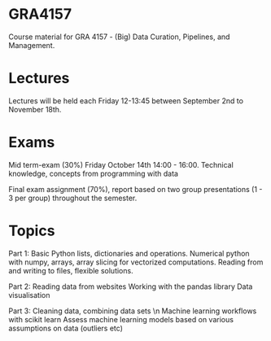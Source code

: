 # GRA4157
Course material for  GRA 4157 - (Big) Data Curation, Pipelines, and Management.

# Lectures
Lectures will be held each Friday 12-13:45 between September 2nd to November 18th.

# Exams
Mid term-exam (30%) Friday October 14th 14:00 - 16:00. Technical knowledge, concepts from programming with data

Final exam assignment (70%), report based on two group presentations (1 - 3 per group) throughout the semester.

# Topics
Part 1: 
Basic Python lists, dictionaries and operations. 
Numerical python with numpy, arrays, array slicing for vectorized computations. 
Reading from and writing to files, flexible solutions.

Part 2: 
Reading data from websites
Working with the pandas library
Data visualisation

Part 3:
Cleaning data, combining data sets \n
Machine learning workflows with scikit learn
Assess machine learning models based on various assumptions on data (outliers etc)

